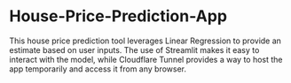 # House-Price-Prediction-App
This house price prediction tool leverages Linear Regression to provide an estimate based on user inputs. The use of Streamlit makes it easy to interact with the model, while Cloudflare Tunnel provides a way to host the app temporarily and access it from any browser.
